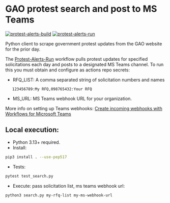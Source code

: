 # GAO protest search and post to MS Teams
[![protest-alerts-build](https://github.com/MindPetal/protest-alerts/actions/workflows/protest-alerts-build.yaml/badge.svg)](https://github.com/MindPetal/protest-alerts/actions/workflows/protest-alerts-build.yaml) [![protest-alerts-run](https://github.com/MindPetal/protest-alerts/actions/workflows/protest-alerts-run.yaml/badge.svg)](https://github.com/MindPetal/protest-alerts/actions/workflows/protest-alerts-run.yaml)

Python client to scrape government protest updates from the GAO website for the prior day.

The [Protest-Alerts-Run](https://github.com/MindPetal/protest-alerts/actions/workflows/protest-alerts-run.yaml) workflow pulls protest updates for specified solicitations each day and posts to a designated MS Teams channel. To run this you must obtain and configure as actions repo secrets:
- RFQ_LIST: A comma separated string of solicitation numbers and names
```
   123456789:My RFQ,098765432:Your RFQ
```
- MS_URL: MS Teams webhook URL for your organization.

More info on setting up Teams webhooks: [Create incoming webhooks with Workflows for Microsoft Teams](https://support.microsoft.com/en-us/office/create-incoming-webhooks-with-workflows-for-microsoft-teams-8ae491c7-0394-4861-ba59-055e33f75498)


## Local execution:

- Python 3.13+ required.
- Install:

```sh
pip3 install . --use-pep517
```

- Tests:

```sh
pytest test_search.py
```

- Execute: pass solicitation list, ms teams webhook url:

```sh
python3 search.py my-rfq-list my-ms-webhook-url
```

